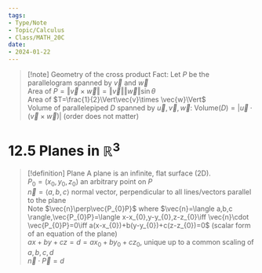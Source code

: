 ```yaml
---
tags:
- Type/Note
- Topic/Calculus
- Class/MATH_20C
date:
- 2024-01-22
---
```


> [!note] Geometry of the cross product
> Fact: Let $P$ be the parallelogram spanned by $\vec{v}$ and $\vec{w}$  
> Area of $P=\Vert \vec{v}\times \vec{w}\Vert=\Vert\vec{v}\Vert\Vert \vec{w}\Vert \sin \theta$  
> Area of $T=\frac{1}{2}\Vert\vec{v}\times \vec{w}\Vert$  
> Volume of parallelepiped $D$ spanned by $\vec{u},\vec{v},\vec{w}$: $\text{Volume}(D)=\vert\vec{u}\cdot(\vec{v}\times \vec{w})\vert$  (order does not matter)  

# 12.5 Planes in $\mathbb{R}^{3}$

> [!definition] Plane
> A plane is an infinite, flat surface (2D).  
> $P_{0}=(x_{0},y_{0},z_{0})$ an arbitrary point on $P$  
> $\vec{n}=\langle a,b,c \rangle$ normal vector, perpendicular to all lines/vectors parallel to the plane  
> Note $\vec{n}\perp\vec{P_{0}P}$ where $\vec{n}=\langle a,b,c \rangle,\vec{P_{0}P}=\langle x-x_{0},y-y_{0},z-z_{0}\iff \vec{n}\cdot \vec{P_{0}P}=0\iff a(x-x_{0})+b(y-y_{0})+c(z-z_{0})=0$  (scalar form of an equation of the plane)  
> $ax+by+cz=d=ax_{0}+by_{0}+cz_{0}$, unique up to a common scaling of $a,b,c,d$  
> $\vec{n}\cdot \vec{P}=d$  
